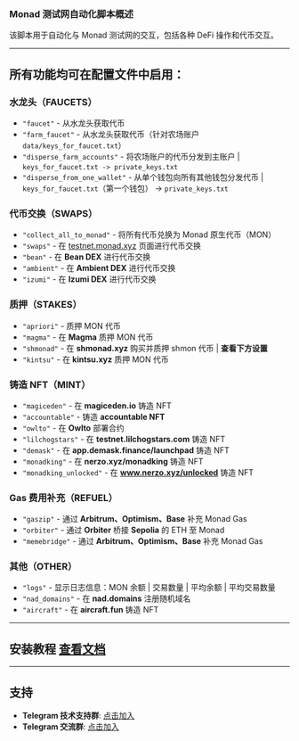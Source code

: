 ### Monad 测试网自动化脚本概述

该脚本用于自动化与 Monad 测试网的交互，包括各种 DeFi 操作和代币交互。

---

## 所有功能均可在配置文件中启用：

### **水龙头（FAUCETS）**
- `"faucet"` - 从水龙头获取代币  
- `"farm_faucet"` - 从水龙头获取代币（针对农场账户 `data/keys_for_faucet.txt`）  
- `"disperse_farm_accounts"` - 将农场账户的代币分发到主账户 | `keys_for_faucet.txt -> private_keys.txt`  
- `"disperse_from_one_wallet"` - 从单个钱包向所有其他钱包分发代币 | `keys_for_faucet.txt`（第一个钱包） -> `private_keys.txt`  

### **代币交换（SWAPS）**
- `"collect_all_to_monad"` - 将所有代币兑换为 Monad 原生代币（MON）  
- `"swaps"` - 在 [testnet.monad.xyz](https://testnet.monad.xyz) 页面进行代币交换  
- `"bean"` - 在 **Bean DEX** 进行代币交换  
- `"ambient"` - 在 **Ambient DEX** 进行代币交换  
- `"izumi"` - 在 **Izumi DEX** 进行代币交换  

### **质押（STAKES）**
- `"apriori"` - 质押 MON 代币  
- `"magma"` - 在 **Magma** 质押 MON 代币  
- `"shmonad"` - 在 **shmonad.xyz** 购买并质押 shmon 代币 | **查看下方设置**  
- `"kintsu"` - 在 **kintsu.xyz** 质押 MON 代币  

### **铸造 NFT（MINT）**
- `"magiceden"` - 在 **magiceden.io** 铸造 NFT  
- `"accountable"` - 铸造 **accountable NFT**  
- `"owlto"` - 在 **Owlto** 部署合约  
- `"lilchogstars"` - 在 **testnet.lilchogstars.com** 铸造 NFT  
- `"demask"` - 在 **app.demask.finance/launchpad** 铸造 NFT  
- `"monadking"` - 在 **nerzo.xyz/monadking** 铸造 NFT  
- `"monadking_unlocked"` - 在 **www.nerzo.xyz/unlocked** 铸造 NFT  

### **Gas 费用补充（REFUEL）**
- `"gaszip"` - 通过 **Arbitrum、Optimism、Base** 补充 Monad Gas  
- `"orbiter"` - 通过 **Orbiter** 桥接 **Sepolia** 的 ETH 至 Monad  
- `"memebridge"` - 通过 **Arbitrum、Optimism、Base** 补充 Monad Gas  

### **其他（OTHER）**
- `"logs"` - 显示日志信息：MON 余额 | 交易数量 | 平均余额 | 平均交易数量  
- `"nad_domains"` - 在 **nad.domains** 注册随机域名  
- `"aircraft"` - 在 **aircraft.fun** 铸造 NFT  

---

## 安装教程 [查看文档](Tutorial.md)

---

## **支持**
- **Telegram 技术支持群**: [点击加入](https://t.me/StarLabsTech)  
- **Telegram 交流群**: [点击加入](https://t.me/StarLabsChat)